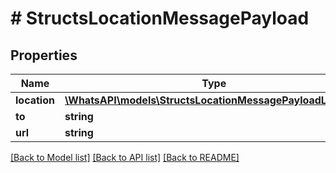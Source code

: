 # # StructsLocationMessagePayload

## Properties

Name | Type | Description | Notes
------------ | ------------- | ------------- | -------------
**location** | [**\WhatsAPI\models\StructsLocationMessagePayloadLocation**](StructsLocationMessagePayloadLocation.md) |  |
**to** | **string** |  |
**url** | **string** |  | [optional]

[[Back to Model list]](../../README.md#models) [[Back to API list]](../../README.md#endpoints) [[Back to README]](../../README.md)
